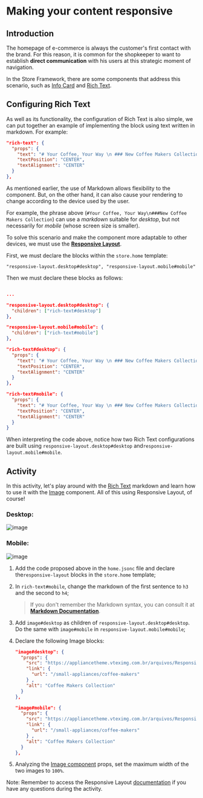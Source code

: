 # Making your content responsive

## Introduction

The homepage of e-commerce is always the customer's first contact with the brand. For this reason, it is common for the shopkeeper to want to establish **direct communication** with his users at this strategic moment of navigation.

In the Store Framework, there are some components that address this scenario, such as [Info Card](https://developers.vtex.com/docs/vtex-store-components-infocard) and [Rich Text](https://developers.vtex.com/docs/vtex-rich-text#rich-text).

## Configuring Rich Text

As well as its functionality, the configuration of Rich Text is also simple, we can put together an example of implementing the block using text written in markdown. For example:

```json
"rich-text": {
  "props": {
    "text": "# Your Coffee, Your Way \n ### New Coffee Makers Collection",
    "textPosition": "CENTER",
    "textAlignment": "CENTER"
  }
},
```

As mentioned earlier, the use of Markdown allows flexibility to the component. But, on the other hand, it can also cause your rendering to change according to the device used by the user.

For example, the phrase above (`#Your Coffee, Your Way\n###New Coffee Makers Collection`) can use a _markdown_ suitable for _desktop_, but not necessarily for _mobile_ (whose screen size is smaller).

To solve this scenario and make the component more adaptable to other devices, we must use the [**Responsive Layout**](https://developers.vtex.com/docs/vtex-responsive-layout).

First, we must declare the blocks within the `store.home` template:

`"responsive-layout.desktop#desktop", "responsive-layout.mobile#mobile"`

Then we must declare these blocks as follows:

```json

...

"responsive-layout.desktop#desktop": {
  "children": ["rich-text#desktop"]
},

"responsive-layout.mobile#mobile": {
  "children": ["rich-text#mobile"]
},

"rich-text#desktop": {
  "props": {
    "text": "# Your Coffee, Your Way \n ### New Coffee Makers Collection (I'm on desktop)",
    "textPosition": "CENTER",
    "textAlignment": "CENTER"
  }
},

"rich-text#mobile": {
  "props": {
    "text": "# Your Coffee, Your Way \n ### New Coffee Makers Collection (I'm on mobile)",
    "textPosition": "CENTER",
    "textAlignment": "CENTER"
  }
}
```

When interpreting the code above, notice how two Rich Text configurations are built using `responsive-layout.desktop#desktop` and`responsive-layout.mobile#mobile`.

## Activity

In this activity, let's play around with the [Rich Text](https://developers.vtex.com/docs/vtex-rich-text#rich-text) markdown and learn how to use it with the [Image](https://developers.vtex.com/docs/vtex-store-components-image) component. All of this using Responsive Layout, of course!

### Desktop:

![image](https://user-images.githubusercontent.com/12139385/70152049-414c3500-168b-11ea-8da3-4f4ce0f5fee6.png)

### Mobile:

![image](https://user-images.githubusercontent.com/12139385/70152883-bf5d0b80-168c-11ea-81e0-25be5ed3d5ce.png)

1. Add the code proposed above in the `home.jsonc` file and declare the`responsive-layout` blocks in the `store.home` template;
2. In `rich-text#mobile`, change the markdown of the first sentence to `h3` and the second to `h4`;

   > If you don't remember the Markdown syntax, you can consult it at [**Markdown Documentation**](https://www.markdownguide.org/).

3. Add `image#desktop` as children of `responsive-layout.desktop#desktop`. Do the same with `image#mobile` in `responsive-layout.mobile#mobile`;
4. Declare the following Image blocks:

   ```json
   "image#desktop": {
     "props": {
       "src": "https://appliancetheme.vteximg.com.br/arquivos/Responsive-Image-Desktop.jpg?q=1",
       "link": {
         "url": "/small-appliances/coffee-makers"
       } ,
       "alt": "Coffee Makers Collection"
     }
   },

   "image#mobile": {
     "props": {
       "src": "https://appliancetheme.vteximg.com.br/arquivos/Responsive-Image-Mobile.jpg?q=1",
       "link": {
         "url": "/small-appliances/coffee-makers"
       } ,
       "alt": "Coffee Makers Collection"
     }
   },
   ```

5. Analyzing the [Image component](https://developers.vtex.com/docs/vtex-store-components-image#configuration) props, set the maximum width of the two images to `100%`.

Note: Remember to access the Responsive Layout [documentation](https://developers.vtex.com/docs/vtex-responsive-layout) if you have any questions during the activity.
